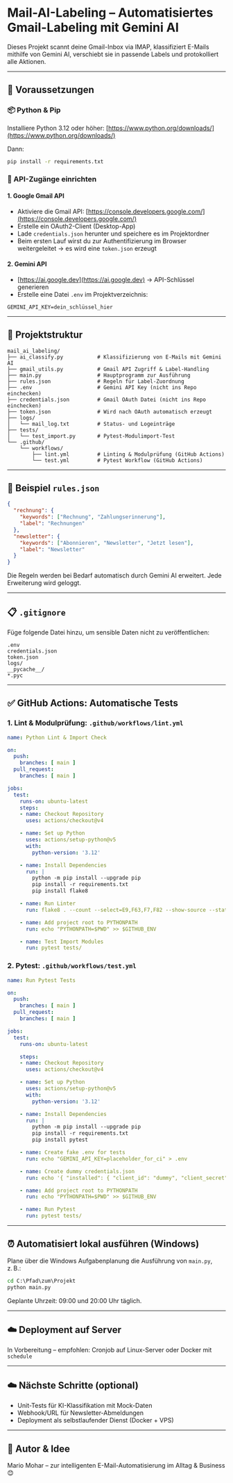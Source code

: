 # Mail-AI-Labeling – Automatisiertes Gmail-Labeling mit Gemini AI

Dieses Projekt scannt deine Gmail-Inbox via IMAP, klassifiziert E-Mails mithilfe von Gemini AI, verschiebt sie in passende Labels und protokolliert alle Aktionen.

---

## 🔧 Voraussetzungen

### 📦 Python & Pip

Installiere Python 3.12 oder höher: [https://www.python.org/downloads/](https://www.python.org/downloads/)

Dann:

```bash
pip install -r requirements.txt
```

### 🔐 API-Zugänge einrichten

#### 1. Google Gmail API

- Aktiviere die Gmail API: [https://console.developers.google.com/](https://console.developers.google.com/)
- Erstelle ein OAuth2-Client (Desktop-App)
- Lade `credentials.json` herunter und speichere es im Projektordner
- Beim ersten Lauf wirst du zur Authentifizierung im Browser weitergeleitet → es wird eine `token.json` erzeugt

#### 2. Gemini API

- [https://ai.google.dev](https://ai.google.dev) → API-Schlüssel generieren
- Erstelle eine Datei `.env` im Projektverzeichnis:

```
GEMINI_API_KEY=dein_schlüssel_hier
```

---

## 🚀 Projektstruktur

```text
mail_ai_labeling/
├── ai_classify.py           # Klassifizierung von E-Mails mit Gemini AI
├── gmail_utils.py           # Gmail API Zugriff & Label-Handling
├── main.py                  # Hauptprogramm zur Ausführung
├── rules.json               # Regeln für Label-Zuordnung
├── .env                     # Gemini API Key (nicht ins Repo einchecken)
├── credentials.json         # Gmail OAuth Datei (nicht ins Repo einchecken)
├── token.json               # Wird nach OAuth automatisch erzeugt
├── logs/
│   └── mail_log.txt         # Status- und Logeinträge
├── tests/
│   └── test_import.py       # Pytest-Modulimport-Test
└── .github/
    └── workflows/
        ├── lint.yml         # Linting & Modulprüfung (GitHub Actions)
        └── test.yml         # Pytest Workflow (GitHub Actions)
```

---

## 📄 Beispiel `rules.json`

```json
{
  "rechnung": {
    "keywords": ["Rechnung", "Zahlungserinnerung"],
    "label": "Rechnungen"
  },
  "newsletter": {
    "keywords": ["Abonnieren", "Newsletter", "Jetzt lesen"],
    "label": "Newsletter"
  }
}
```

Die Regeln werden bei Bedarf automatisch durch Gemini AI erweitert. Jede Erweiterung wird geloggt.

---

## 📋 `.gitignore`

Füge folgende Datei hinzu, um sensible Daten nicht zu veröffentlichen:

```gitignore
.env
credentials.json
token.json
logs/
__pycache__/
*.pyc
```

---

## ✅ GitHub Actions: Automatische Tests

### 1. Lint & Modulprüfung: `.github/workflows/lint.yml`

```yaml
name: Python Lint & Import Check

on:
  push:
    branches: [ main ]
  pull_request:
    branches: [ main ]

jobs:
  test:
    runs-on: ubuntu-latest
    steps:
    - name: Checkout Repository
      uses: actions/checkout@v4

    - name: Set up Python
      uses: actions/setup-python@v5
      with:
        python-version: '3.12'

    - name: Install Dependencies
      run: |
        python -m pip install --upgrade pip
        pip install -r requirements.txt
        pip install flake8

    - name: Run Linter
      run: flake8 . --count --select=E9,F63,F7,F82 --show-source --statistics

    - name: Add project root to PYTHONPATH
      run: echo "PYTHONPATH=$PWD" >> $GITHUB_ENV

    - name: Test Import Modules
      run: pytest tests/
```

### 2. Pytest: `.github/workflows/test.yml`

```yaml
name: Run Pytest Tests

on:
  push:
    branches: [ main ]
  pull_request:
    branches: [ main ]

jobs:
  test:
    runs-on: ubuntu-latest

    steps:
    - name: Checkout Repository
      uses: actions/checkout@v4

    - name: Set up Python
      uses: actions/setup-python@v5
      with:
        python-version: '3.12'

    - name: Install Dependencies
      run: |
        python -m pip install --upgrade pip
        pip install -r requirements.txt
        pip install pytest

    - name: Create fake .env for tests
      run: echo "GEMINI_API_KEY=placeholder_for_ci" > .env

    - name: Create dummy credentials.json
      run: echo '{ "installed": { "client_id": "dummy", "client_secret": "dummy", "redirect_uris": ["http://localhost"] } }' > credentials.json

    - name: Add project root to PYTHONPATH
      run: echo "PYTHONPATH=$PWD" >> $GITHUB_ENV

    - name: Run Pytest
      run: pytest tests/
```

---

## ⏰ Automatisiert lokal ausführen (Windows)

Plane über die Windows Aufgabenplanung die Ausführung von `main.py`, z. B.:

```bat
cd C:\Pfad\zum\Projekt
python main.py
```

Geplante Uhrzeit: 09:00 und 20:00 Uhr täglich.

---

## ☁️ Deployment auf Server

In Vorbereitung – empfohlen: Cronjob auf Linux-Server oder Docker mit `schedule`

---

## ☁️ Nächste Schritte (optional)

- Unit-Tests für KI-Klassifikation mit Mock-Daten
- Webhook/URL für Newsletter-Abmeldungen
- Deployment als selbstlaufender Dienst (Docker + VPS)

---

## 🧠 Autor & Idee

Mario Mohar – zur intelligenten E-Mail-Automatisierung im Alltag & Business 😊


